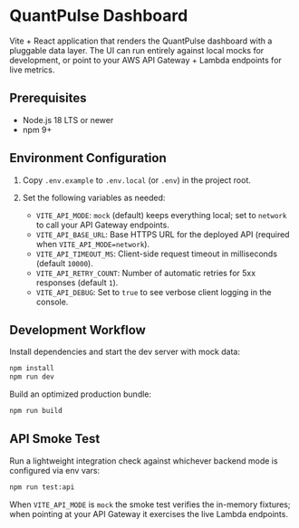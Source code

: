 # QuantPulse Dashboard

Vite + React application that renders the QuantPulse dashboard with a pluggable data layer. The UI can run entirely against local mocks for development, or point to your AWS API Gateway + Lambda endpoints for live metrics.

## Prerequisites

- Node.js 18 LTS or newer
- npm 9+

## Environment Configuration

1. Copy `.env.example` to `.env.local` (or `.env`) in the project root.
2. Set the following variables as needed:

   - `VITE_API_MODE`: `mock` (default) keeps everything local; set to `network` to call your API Gateway endpoints.
   - `VITE_API_BASE_URL`: Base HTTPS URL for the deployed API (required when `VITE_API_MODE=network`).
   - `VITE_API_TIMEOUT_MS`: Client-side request timeout in milliseconds (default `10000`).
   - `VITE_API_RETRY_COUNT`: Number of automatic retries for 5xx responses (default `1`).
   - `VITE_API_DEBUG`: Set to `true` to see verbose client logging in the console.

## Development Workflow

Install dependencies and start the dev server with mock data:

```bash
npm install
npm run dev
```

Build an optimized production bundle:

```bash
npm run build
```

## API Smoke Test

Run a lightweight integration check against whichever backend mode is configured via env vars:

```bash
npm run test:api
```

When `VITE_API_MODE` is `mock` the smoke test verifies the in-memory fixtures; when pointing at your API Gateway it exercises the live Lambda endpoints.
